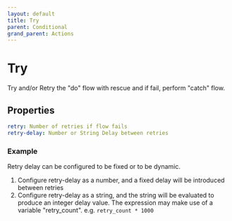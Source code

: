 ```yaml
---
layout: default
title: Try
parent: Conditional
grand_parent: Actions
---
```

# Try

Try and/or Retry the "do" flow with rescue and if fail, perform "catch" flow.

## Properties
```yaml
retry: Number of retries if flow fails
retry-delay: Number or String Delay between retries
```

### Example
Retry delay can be configured to be fixed or to be dynamic.

1. Configure retry-delay as a number, and a fixed delay will be introduced between retries
2. Configure retry-delay as a string, and the string will be evaluated to produce an integer delay value. The expression may make use of a variable "retry_count". e.g. ```retry_count * 1000```
